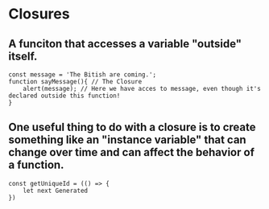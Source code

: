 # Closures
## A funciton that accesses a variable "outside" itself.

```code
const message = 'The Bitish are coming.';
function sayMessage(){ // The Closure
    alert(message); // Here we have acces to message, even though it's declared outside this function!
}

```

## One useful thing to do with a closure is to create something like an "instance variable" that can change over time and can affect the behavior of a function.

```code
const getUniqueId = (() => {
    let next Generated
})
```